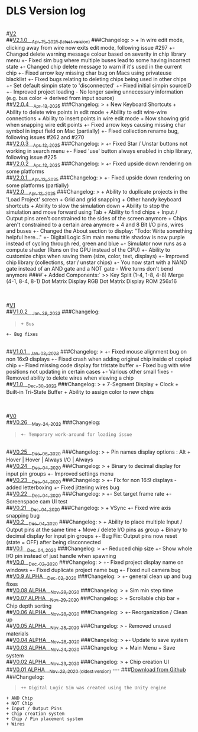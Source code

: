 # DLS Version log

<br>
#<a href="?post=V2_Getting-Started">V2</a>
<br>
##<a href="?post=V2_Getting-Started">V2.1.0 <sub>⠀Apr. 15, 2025 (latest version)</sub></a>
###Changelog:
>     + In wire edit mode, clicking away from wire now exits edit mode, following issue #297
    +- Changed delete warning message colour based on severity in chip library menu
    +- Fixed sim bug where multiple buses lead to some having incorrect state
    +- Changed chip delete message to warn if it's used in the current chip
    +- Fixed arrow key missing char bug on Macs using privateuse blacklist
    +- Fixed bugs relating to deleting chips being used in other chips
    +- Set default simpin state to 'disconnected'
    +- Fixed initial simpin sourceID
    +- Improved project loading
    - No longer saving unnecessary information (e.g. bus color -> derived from input source)


<br>
##<a href="?post=V2_Getting-Started">V2.0.4 <sub>⠀Apr. 13, 2025</sub></a>
###Changelog:
>     + New Keyboard Shortcuts
    + Ability to delete wire points in edit mode
    + Ability to edit wire-wire connections
    + Ability to insert points in wire edit mode
    + Now showing grid when snapping wire edit points
    +- Fixed arrow keys causing missing char symbol in input field on Mac (partially)
    +- Fixed collection rename bug, following issues #262 and #270


<br>
##<a href="?post=V2_Getting-Started">V2.0.3 <sub>⠀Apr. 12, 2025</sub></a>
###Changelog:
>     +- Fixed Star / Unstar buttons not working in search menu
    +- Fixed 'use' button always enabled in chip library, following issue #225


<br>
##<a href="?post=V2_Getting-Started">V2.0.2 <sub>⠀Apr. 12, 2025</sub></a>
###Changelog:
>     +- Fixed upside down rendering on some platforms


<br>
##<a href="?post=V2_Getting-Started">V2.0.1 <sub>⠀Apr. 12, 2025</sub></a>
###Changelog:
>     +- Fixed upside down rendering on some platforms (partially)


<br>
##<a href="?post=V2_Getting-Started">V2.0 <sub>⠀Apr. 12, 2025</sub></a>
###Changelog:
>     + Ability to duplicate projects in the 'Load Project' screen
    + Grid and grid snapping
    + Other handy keyboard shortcuts
    + Ability to slow the simulation down
    + Ability to stop the simulation and move forward using Tab
    + Ability to find chips
    + Input / Output pins aren't constrained to the sides of the screen anymore
    + Chips aren't constrained to a certain area anymore
    + 4 and 8 Bit I/O pins, wires and buses
    +- Changed the About section to display: "Todo: Write something helpful here..."
    +- Digital Logic Sim main menu title shadow is now purple instead of cycling through red, green and blue
    +- Simulator now runs as a compute shader (Runs on the GPU instead of the CPU)
    +- Ability to customize chips when saving them (size, color, text, displays)
    +- Improved chip library (collections, star / unstar chips)
    +- You now start with a NAND gate instead of an AND gate and a NOT gate
    - Wire turns don't bend anymore
####`+ Added Components:`
>>     Key
    Split (1-4, 1-8, 4-8)
    Merge (4-1, 8-4, 8-1)
    Dot Matrix Display
    RGB Dot Matrix Display
    ROM 256x16


<br><br>
#<a href="?post=V1_Getting-Started">V1</a>
<br>
##<a href="?post=V1_Getting-Started">V1.0.2 <sub>⠀Jan. 29, 2023</sub></a>
###Changelog:
>     + Bus
    +- Bug fixes


<br>
##<a href="?post=V1_Getting-Started">V1.0.1 <sub>⠀Jan. 03, 2023</sub></a>
###Changelog:
>     +- Fixed mouse alignment bug on non 16x9 displays
    +- Fixed crash when adding original chip inside of copied chip
    +- Fixed missing code display for tristate buffer
    +- Fixed bug with wire positions not updating in certain cases
    +- Various other small fixes
    - Removed ability to delete wires when viewing a chip


<br>
##<a href="?post=V1_Getting-Started">V1.0 <sub>⠀Dec. 30, 2022</sub></a>
###Changelog:
>     + 7-Segment Display
    + Clock
    + Built-in Tri-State Buffer
    + Ability to assign color to new chips


<br><br>
#<a href="?post=V0_Getting-Started">V0</a>
<br>
##<a href="?post=V0_Getting-Started">V0.26 <sub>⠀May. 24, 2022</sub></a>
###Changelog:
>     +- Temporary work-around for loading issue


<br>
##<a href="?post=V0_Getting-Started">V0.25 <sub>⠀Dec. 06, 2020</sub></a>
###Changelog:
>     + Pin names display options : Alt + Hover | Hover | Always I/O | Always

<br>
##<a href="?post=V0_Getting-Started">V0.24 <sub>⠀Dec. 04, 2020</sub></a>
###Changelog:
>     + Binary to decimal display for input pin groups
    +- Improved settings menu


<br>
##<a href="?post=V0_Getting-Started">V0.23 <sub>⠀Dec. 04, 2020</sub></a>
###Changelog:
>     +- Fix for non 16:9 displays - added letterboxing
    +- Fixed jittering wires bug


<br>
##<a href="?post=V0_Getting-Started">V0.22 <sub>⠀Dec. 04, 2020</sub></a>
###Changelog:
>     +- Set target frame rate
    +- Screenspace cam UI test


<br>
##<a href="?post=V0_Getting-Started">V0.21 <sub>⠀Dec. 04, 2020</sub></a>
###Changelog:
>     + VSync
    +- Fixed wire axis snapping bug


<br>
##<a href="?post=V0_Getting-Started">V0.2 <sub>⠀Dec. 04, 2020</sub></a>
###Changelog:
>     + Ability to place multiple Input / Output pins at the same time
    + Move / delete I/O pins as group
    + Binary to decimal display for input pin groups
    +- Bug Fix: Output pins now reset (state = OFF) after being disconnected


<br>
##<a href="?post=V0_Getting-Started">V0.1 <sub>⠀Dec. 04, 2020</sub></a>
###Changelog:
>     +- Reduced chip size
    +- Show whole I/O pin instead of just handle when spawning


<br>
##<a href="?post=V0_Getting-Started">V0.0 <sub>⠀Dec. 02, 2020</sub></a>
###Changelog:
>     +- Fixed project display name on windows
    +- Fixed duplicate project name bug
    +- Fixed null camera bug


<br>
##<a href="?post=V0_Getting-Started">V0.9 ALPHA <sub>⠀Dec. 02, 2020</sub></a>
###Changelog:
>     +- general clean up and bug fixes


<br>
##<a href="?post=V0_Getting-Started">V0.08 ALPHA <sub>⠀Nov. 29, 2020</sub></a>
###Changelog:
>     + Sim min step time


<br>
##<a href="?post=V0_Getting-Started">V0.07 ALPHA <sub>⠀Nov. 29, 2020</sub></a>
###Changelog:
>     + Scrollable chip bar
    + Chip depth sorting


<br>
##<a href="?post=V0_Getting-Started">V0.06 ALPHA <sub>⠀Nov. 28, 2020</sub></a>
###Changelog:
>     +- Reorganization / Clean up


<br>
##<a href="?post=V0_Getting-Started">V0.05 ALPHA <sub>⠀Nov. 28, 2020</sub></a>
###Changelog:
>     - Removed unused materials


<br>
##<a href="?post=V0_Getting-Started">V0.04 ALPHA <sub>⠀Nov. 28, 2020</sub></a>
###Changelog:
>     +- Update to save system

<br>
##<a href="?post=V0_Getting-Started">V0.03 ALPHA <sub>⠀Nov. 24, 2020</sub></a>
###Changelog:
>     + Main Menu
    + Save system


<br>
##<a href="?post=V0_Getting-Started">V0.02 ALPHA <sub>⠀Nov. 23, 2020</sub></a>
###Changelog:
>     + Chip creation UI


<br>
##<a href="?post=V0_Getting-Started">V0.01 ALPHA <sub>⠀Nov. 23, 2020 (oldest version)</sub></a>
 ---
###<a href="https://github.com/SebLague/Digital-Logic-Sim/tree/42fc8b6cd5130f757c9a8d23f492da84790fd1f5">Download from Github</a>
###Changelog:

>     ++ Digital Logic Sim was created using the Unity engine
    + AND Chip
    + NOT Chip
    + Input / Output Pins
    + Chip creation system
    + Chip / Pin placement system
    + Wires

<br><br><br><br><br><br><br><br><br><br><br><br><br><br>